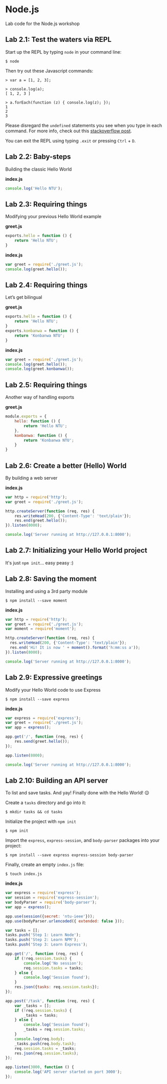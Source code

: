 # Node.js
Lab code for the Node.js workshop

## Lab 2.1: Test the waters via REPL
Start up the REPL by typing `node` in your command line:
```
$ node
```

Then try out these Javascript commands:
```
> var a = [1, 2, 3];

> console.log(a);
[ 1, 2, 3 ]

> a.forEach(function (z) { console.log(z); });
1
2
3
```
Please disregard the `undefined` statements you see when you type in each command. For more info, check out this [stackoverflow post](http://stackoverflow.com/a/8457476).

You can exit the REPL using typing `.exit` or pressing `Ctrl` + `D`.

## Lab 2.2: Baby-steps
Building the classic Hello World

**index.js**
```javascript
console.log('Hello NTU');
```

## Lab 2.3: Requiring things
Modifying your previous Hello World example

**greet.js**
```javascript
exports.hello = function () {
	return 'Hello NTU';
}
```
**index.js**
```javascript
var greet = require('./greet.js');
console.log(greet.hello());
```

## Lab 2.4: Requiring things
Let’s get bilingual

**greet.js**
```javascript
exports.hello = function () {
	return 'Hello NTU';
}
exports.konbanwa = function () {
	return 'Konbanwa NTU';
}
```
**index.js**
```javascript
var greet = require('./greet.js');
console.log(greet.hello());
console.log(greet.konbanwa());
```

## Lab 2.5: Requiring things
Another way of handling exports

**greet.js**
```javascript
module.exports = {
	hello: function () {
		return 'Hello NTU';
	},
	konbanwa: function () {
		return 'Konbanwa NTU';
	}
}
```

## Lab 2.6: Create a better (Hello) World
By building a web server

**index.js**
```javascript
var http = require('http');
var greet = require('./greet.js');

http.createServer(function (req, res) {
	res.writeHead(200, {'Content-Type': 'text/plain'});
	res.end(greet.hello());
}).listen(8000);

console.log('Server running at http://127.0.0.1:8000');
```

## Lab 2.7: Initializing your Hello World project
It's just `npm init`... easy peasy :)

## Lab 2.8: Saving the moment
Installing and using a 3rd party module

```
$ npm install --save moment
```

**index.js**
```javascript
var http = require('http');
var greet = require('./greet.js');
var moment = require('moment');

http.createServer(function (req, res) {
  res.writeHead(200, {'Content-Type': 'text/plain'});
  res.end('Hi! It is now ' + moment().format('h:mm:ss a'));
}).listen(8000);

console.log('Server running at http://127.0.0.1:8000');
```

## Lab 2.9: Expressive greetings
Modify your Hello World code to use Express

```
$ npm install --save express
```

**index.js**
```javascript
var express = require('express');
var greet = require('./greet.js');
var app = express();

app.get('/', function (req, res) {
	res.send(greet.hello());
});

app.listen(8000);

console.log('Server running at http://127.0.0.1:8000');
```

## Lab 2.10: Building an API server
To list and save tasks. And yay! Finally done with the Hello World! :relieved:

Create a `tasks` directory and go into it:
```
$ mkdir tasks && cd tasks
```

Initialize the project with `npm init`
```
$ npm init
```

Import the `express`, `express-session`, and `body-parser` packages into your project:
```
$ npm install --save express express-session body-parser
```

Finally, create an empty `index.js` file:
```
$ touch index.js
```

**index.js**
```javascript
var express = require('express');
var session = require('express-session');
var bodyParser = require('body-parser');
var app = express();

app.use(session({secret: 'ntu-ieee'}));
app.use(bodyParser.urlencoded({ extended: false }));

var tasks = [];
tasks.push('Step 1: Learn Node');
tasks.push('Step 2: Learn NPM');
tasks.push('Step 3: Learn Express');

app.get('/', function (req, res) {
	if (!req.session.tasks) {
		console.log('No session');
		req.session.tasks = tasks;
	} else {
		console.log('Session found');
	}
	res.json({tasks: req.session.tasks});
});

app.post('/task', function (req, res) {
	var _tasks = [];
	if (!req.session.tasks) {
		_tasks = tasks;
	} else {
		console.log('Session found');
		_tasks = req.session.tasks;
	}
	console.log(req.body);
	_tasks.push(req.body.task);
	req.session.tasks = _tasks;
	res.json(req.session.tasks);
});

app.listen(3000, function () {
	console.log('API server started on port 3000');
});
```
